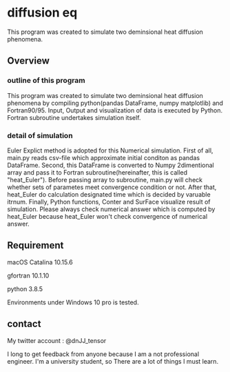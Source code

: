 # diffusion eq
This program was created to simulate two deminsional heat diffusion phenomena.

## Overview
### outline of this program
This program was created to simulate two deminsional heat diffusion phenomena by compiling python(pandas DataFrame, numpy matplotlib) and Fortran90/95. Input, Output and visualization of data is executed by Python. Fortran subroutine undertakes simulation itself.  
### detail of simulation 
Euler Explict method is adopted for this Numerical simulation. First of all, main.py reads csv-file which approximate initial conditon as pandas DataFrame. Second, this DataFrame is converted to Numpy 2dimentional array and pass it to Fortran subroutine(hereinafter, this is called "heat_Euler"). Before passing array to subroutine, main.py will check whether sets of parametes meet convergence condition or not. After that, heat_Euler do calculation designated time which is decided by varuable itrnum. Finally, Python functions, Conter and SurFace visualize result of simulation. Please always check numerical answer which is computed by heat_Euler because heat_Euler won't check convergence of numerical answer.

## Requirement
macOS Catalina 10.15.6

gfortran 10.1.10

python 3.8.5

Environments under Windows 10 pro is tested.

## contact
My twitter account : @dnJJ_tensor

I long to get feedback from anyone because I am a not professional engineer. I'm a university student, so There are a lot of things I must learn.
